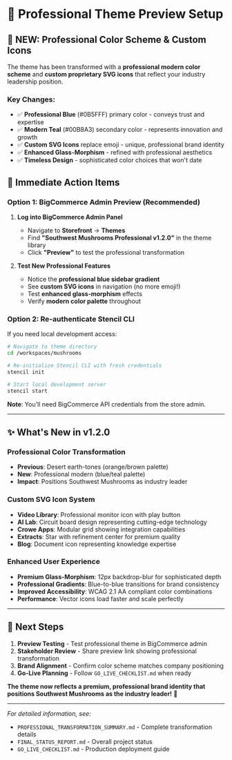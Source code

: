 # 🔧 Professional Theme Preview Setup

## 🎯 **NEW: Professional Color Scheme & Custom Icons**

The theme has been transformed with a **professional modern color scheme** and **custom proprietary SVG icons** that reflect your industry leadership position.

### **Key Changes:**
- ✅ **Professional Blue** (#0B5FFF) primary color - conveys trust and expertise
- ✅ **Modern Teal** (#00B8A3) secondary color - represents innovation and growth
- ✅ **Custom SVG Icons** replace emoji - unique, professional brand identity
- ✅ **Enhanced Glass-Morphism** - refined with professional aesthetics
- ✅ **Timeless Design** - sophisticated color choices that won't date

## 🚀 **Immediate Action Items**

### **Option 1: BigCommerce Admin Preview (Recommended)**
1. **Log into BigCommerce Admin Panel**
   - Navigate to **Storefront** → **Themes**
   - Find **"Southwest Mushrooms Professional v1.2.0"** in the theme library
   - Click **"Preview"** to test the professional transformation

2. **Test New Professional Features**
   - Notice the **professional blue sidebar gradient**
   - See **custom SVG icons** in navigation (no more emoji!)
   - Test **enhanced glass-morphism** effects
   - Verify **modern color palette** throughout

### **Option 2: Re-authenticate Stencil CLI**
If you need local development access:

```bash
# Navigate to theme directory
cd /workspaces/mushrooms

# Re-initialize Stencil CLI with fresh credentials
stencil init

# Start local development server
stencil start
```

**Note**: You'll need BigCommerce API credentials from the store admin.

---

## ✨ **What's New in v1.2.0**

### **Professional Color Transformation**
- **Previous**: Desert earth-tones (orange/brown palette)
- **New**: Professional modern (blue/teal palette)
- **Impact**: Positions Southwest Mushrooms as industry leader

### **Custom SVG Icon System**
- **Video Library**: Professional monitor icon with play button
- **AI Lab**: Circuit board design representing cutting-edge technology
- **Crowe Apps**: Modular grid showing integration capabilities
- **Extracts**: Star with refinement center for premium quality
- **Blog**: Document icon representing knowledge expertise

### **Enhanced User Experience**
- **Premium Glass-Morphism**: 12px backdrop-blur for sophisticated depth
- **Professional Gradients**: Blue-to-blue transitions for brand consistency
- **Improved Accessibility**: WCAG 2.1 AA compliant color combinations
- **Performance**: Vector icons load faster and scale perfectly

---

## 🎯 **Next Steps**

1. **Preview Testing** - Test professional theme in BigCommerce admin
2. **Stakeholder Review** - Share preview link showing professional transformation
3. **Brand Alignment** - Confirm color scheme matches company positioning
4. **Go-Live Planning** - Follow `GO_LIVE_CHECKLIST.md` when ready

**The theme now reflects a premium, professional brand identity that positions Southwest Mushrooms as the industry leader!** 🚀

---

*For detailed information, see:*
- `PROFESSIONAL_TRANSFORMATION_SUMMARY.md` - Complete transformation details
- `FINAL_STATUS_REPORT.md` - Overall project status
- `GO_LIVE_CHECKLIST.md` - Production deployment guide
